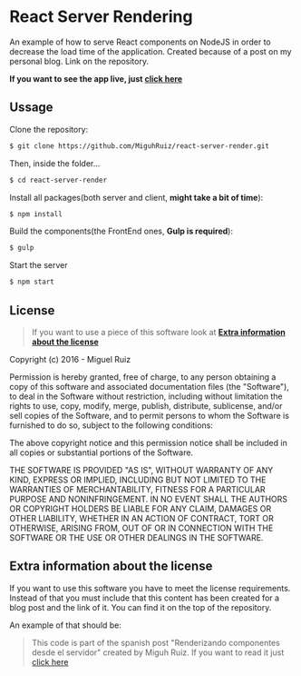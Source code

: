 # React Server Rendering

An example of how to serve React components on NodeJS in order to decrease the load time of the application. Created because of a post on my personal blog. Link on the repository.

**If you want to see the app live, just [click here](https://react-render-miguhruiz.now.sh)**

## Ussage

Clone the repository:
```bash
$ git clone https://github.com/MiguhRuiz/react-server-render.git
```
Then, inside the folder...
```bash
$ cd react-server-render
```

Install all packages(both server and client, **might take a bit of time**):
```bash
$ npm install
```

Build the components(the FrontEnd ones, **Gulp is required**):
```bash
$ gulp
```
Start the server
```bash
$ npm start
```

## License

>If you want to use a piece of this software look at [**Extra information about the license**](#extra-information-about-the-license)

Copyright (c) 2016 - Miguel Ruiz

Permission is hereby granted, free of charge, to any person obtaining a copy of this software and associated documentation files (the "Software"), to deal in the Software without restriction, including without limitation the rights to use, copy, modify, merge, publish, distribute, sublicense, and/or sell copies of the Software, and to permit persons to whom the Software is furnished to do so, subject to the following conditions:

The above copyright notice and this permission notice shall be included in all copies or substantial portions of the Software.

THE SOFTWARE IS PROVIDED "AS IS", WITHOUT WARRANTY OF ANY KIND, EXPRESS OR IMPLIED, INCLUDING BUT NOT LIMITED TO THE WARRANTIES OF MERCHANTABILITY, FITNESS FOR A PARTICULAR PURPOSE AND NONINFRINGEMENT. IN NO EVENT SHALL THE AUTHORS OR COPYRIGHT HOLDERS BE LIABLE FOR ANY CLAIM, DAMAGES OR OTHER LIABILITY, WHETHER IN AN ACTION OF CONTRACT, TORT OR OTHERWISE, ARISING FROM, OUT OF OR IN CONNECTION WITH THE SOFTWARE OR THE USE OR OTHER DEALINGS IN THE SOFTWARE.

## Extra information about the license

If you want to use this software you have to meet the license requirements. Instead of that you must include that this content has been created for a blog post and the link of it. You can find it on the top of the repository.

An example of that should be:

> This code is part of the spanish post "Renderizando componentes desde el servidor" created by Miguh Ruiz. If you want to read it just [click here](#)
